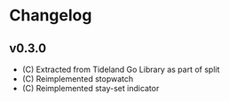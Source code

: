 # Changelog

## v0.3.0

- (C) Extracted from Tideland Go Library as part of split
- (C) Reimplemented stopwatch
- (C) Reimplemented stay-set indicator
